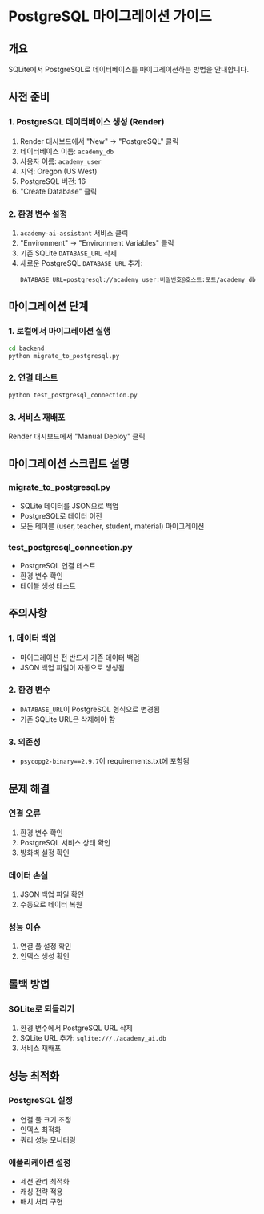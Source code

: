 # PostgreSQL 마이그레이션 가이드

## 개요
SQLite에서 PostgreSQL로 데이터베이스를 마이그레이션하는 방법을 안내합니다.

## 사전 준비

### 1. PostgreSQL 데이터베이스 생성 (Render)
1. Render 대시보드에서 "New" → "PostgreSQL" 클릭
2. 데이터베이스 이름: `academy_db`
3. 사용자 이름: `academy_user`
4. 지역: Oregon (US West)
5. PostgreSQL 버전: 16
6. "Create Database" 클릭

### 2. 환경 변수 설정
1. `academy-ai-assistant` 서비스 클릭
2. "Environment" → "Environment Variables" 클릭
3. 기존 SQLite `DATABASE_URL` 삭제
4. 새로운 PostgreSQL `DATABASE_URL` 추가:
   ```
   DATABASE_URL=postgresql://academy_user:비밀번호@호스트:포트/academy_db
   ```

## 마이그레이션 단계

### 1. 로컬에서 마이그레이션 실행
```bash
cd backend
python migrate_to_postgresql.py
```

### 2. 연결 테스트
```bash
python test_postgresql_connection.py
```

### 3. 서비스 재배포
Render 대시보드에서 "Manual Deploy" 클릭

## 마이그레이션 스크립트 설명

### migrate_to_postgresql.py
- SQLite 데이터를 JSON으로 백업
- PostgreSQL로 데이터 이전
- 모든 테이블 (user, teacher, student, material) 마이그레이션

### test_postgresql_connection.py
- PostgreSQL 연결 테스트
- 환경 변수 확인
- 테이블 생성 테스트

## 주의사항

### 1. 데이터 백업
- 마이그레이션 전 반드시 기존 데이터 백업
- JSON 백업 파일이 자동으로 생성됨

### 2. 환경 변수
- `DATABASE_URL`이 PostgreSQL 형식으로 변경됨
- 기존 SQLite URL은 삭제해야 함

### 3. 의존성
- `psycopg2-binary==2.9.7`이 requirements.txt에 포함됨

## 문제 해결

### 연결 오류
1. 환경 변수 확인
2. PostgreSQL 서비스 상태 확인
3. 방화벽 설정 확인

### 데이터 손실
1. JSON 백업 파일 확인
2. 수동으로 데이터 복원

### 성능 이슈
1. 연결 풀 설정 확인
2. 인덱스 생성 확인

## 롤백 방법

### SQLite로 되돌리기
1. 환경 변수에서 PostgreSQL URL 삭제
2. SQLite URL 추가: `sqlite:///./academy_ai.db`
3. 서비스 재배포

## 성능 최적화

### PostgreSQL 설정
- 연결 풀 크기 조정
- 인덱스 최적화
- 쿼리 성능 모니터링

### 애플리케이션 설정
- 세션 관리 최적화
- 캐싱 전략 적용
- 배치 처리 구현 